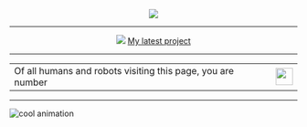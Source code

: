 <p align="center">
  <a href="https://github.com/DenverCoder1/readme-typing-svg"><img src="https://readme-typing-svg.herokuapp.com?font=&vCenter=true&lines=Hey+there,+I+am+a1!+%F0%9F%91%8B;WWriting+code+for+web2+and+web3+%F0%9F%92%BB;Check+out+my+work+%E2%9C%85&center=true&width=380&height=45"></a>   
</p>

<hr>                      
<p align="center">
  <img src="https://img.icons8.com/ios-glyphs/27/FFFFFF/source-code.png"/>
  <a href="https://castlenft.io">My latest project</a>  
</p>

<hr>

<table align="center">    
  <tr>    
    <td>Of all humans and robots visiting this page, you are number</td>  
    <td><img src="https://profile-counter.glitch.me/thecodingcrow/count.svg" height="30" /></td>
  </tr>
</table>  
<hr>



![cool animation](https://github.com/thecodingcrow/thecodingcrow/blob/output/github-contribution-grid-snake2.svg)
